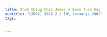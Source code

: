 ```yaml
---
title: Shih Ching Chia James v Swee Tuan Kay 
subtitle: "[2002] SGCA 2 / 10\_January\_2002"
tags:


---
```


